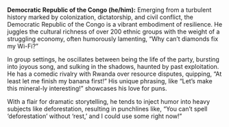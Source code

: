 **Democratic Republic of the Congo (he/him):** Emerging from a turbulent history marked by colonization, dictatorship, and civil conflict, the Democratic Republic of the Congo is a vibrant embodiment of resilience. He juggles the cultural richness of over 200 ethnic groups with the weight of a struggling economy, often humorously lamenting, “Why can’t diamonds fix my Wi-Fi?”

In group settings, he oscillates between being the life of the party, bursting into joyous song, and sulking in the shadows, haunted by past exploitation. He has a comedic rivalry with Rwanda over resource disputes, quipping, “At least let me finish my banana first!” His unique phrasing, like “Let’s make this mineral-ly interesting!” showcases his love for puns.

With a flair for dramatic storytelling, he tends to inject humor into heavy subjects like deforestation, resulting in punchlines like, “You can’t spell ‘deforestation’ without ‘rest,’ and I could use some right now!”